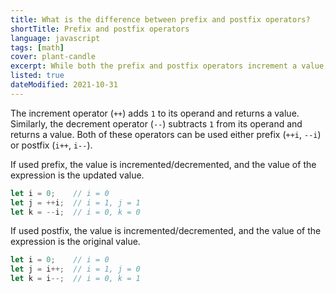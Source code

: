 ```yaml
---
title: What is the difference between prefix and postfix operators?
shortTitle: Prefix and postfix operators
language: javascript
tags: [math]
cover: plant-candle
excerpt: While both the prefix and postfix operators increment a value, the resulting value of the expression is very different.
listed: true
dateModified: 2021-10-31
---
```


The increment operator (`++`) adds `1` to its operand and returns a value. Similarly, the decrement operator (`--`) subtracts `1` from its operand and returns a value. Both of these operators can be used either prefix (`++i`, `--i`) or postfix (`i++`, `i--`).

If used prefix, the value is incremented/decremented, and the value of the expression is the updated value.

```js
let i = 0;    // i = 0
let j = ++i;  // i = 1, j = 1
let k = --i;  // i = 0, k = 0
```

If used postfix, the value is incremented/decremented, and the value of the expression is the original value.

```js
let i = 0;    // i = 0
let j = i++;  // i = 1, j = 0
let k = i--;  // i = 0, k = 1
```
